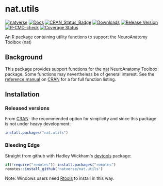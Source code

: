 # nat.utils
<!-- badges: start -->
[![natverse](https://img.shields.io/badge/natverse-Part%20of%20the%20natverse-a241b6)](https://natverse.github.io)
[![Docs](https://img.shields.io/badge/docs-100%25-brightgreen.svg)](https://natverse.github.io/nat.utils/reference/)
[![CRAN_Status_Badge](http://www.r-pkg.org/badges/version/nat.utils)](http://cran.r-project.org/web/packages/nat.utils) 
[![Downloads](http://cranlogs.r-pkg.org/badges/nat.utils?color=brightgreen)](http://www.r-pkg.org/pkg/nat.utils)
[![Release Version](https://img.shields.io/github/release/natverse/nat.utils.svg)](https://github.com/jefferis/nat.utils/releases/latest) 
[![R-CMD-check](https://github.com/natverse/nat.utils/workflows/R-CMD-check/badge.svg)](https://github.com/jefferis/nat.utils/actions)
[![Coverage Status](https://coveralls.io/repos/github/natverse/nat.utils/badge.svg)](https://coveralls.io/r/natverse/nat.utils?branch=master)
<!-- badges: end -->

An R package containing utility functions to support the NeuroAnatomy Toolbox (nat)

## Background
This package provides support functions for the [nat](https://github.com/natverse/nat)
NeuroAnatomy Toolbox package. Some functions may nevertheless be of general 
interest. See the [reference manual](http://cran.r-project.org/web/packages/nat.utils/nat.utils.pdf) 
on [CRAN](http://cran.r-project.org/web/packages/nat.utils/) for a for full function listing.

## Installation

### Released versions
From [CRAN](http://cran.r-project.org/web/packages/nat.utils/)- the recommended
option for simplicity and since this package is not under heavy development:

```r
install.packages("nat.utils")
```

### Bleeding Edge
Straight from github with Hadley Wickham's [devtools](https://github.com/hadley/devtools) package:

```r
if(!require("remotes")) install.packages("remotes")
remotes::install_github('natverse/nat.utils')
```
Note: Windows users need [Rtools](http://www.murdoch-sutherland.com/Rtools/) to
install in this way.
